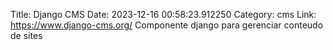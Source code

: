 Title: Django CMS
Date: 2023-12-16 00:58:23.912250
Category: cms
Link: https://www.django-cms.org/
Componente django para gerenciar conteudo de sites
